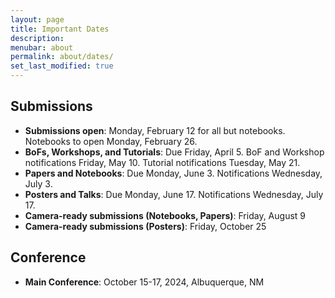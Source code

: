 ```yaml
---
layout: page
title: Important Dates
description:
menubar: about
permalink: about/dates/
set_last_modified: true
---
```


## Submissions

- **Submissions open**: Monday, February 12 for all but notebooks. Notebooks to open Monday, February 26.
- **BoFs, Workshops, and Tutorials**: Due Friday, April 5. BoF and Workshop notifications Friday, May 10. Tutorial notifications Tuesday, May 21.
- **Papers and Notebooks**: Due Monday, June 3. Notifications Wednesday, July 3.
- **Posters and Talks**: Due Monday, June 17. Notifications Wednesday, July 17.
- **Camera-ready submissions (Notebooks, Papers)**: Friday, August 9
- **Camera-ready submissions (Posters)**: Friday, October 25

## Conference

- **Main Conference**: October 15-17, 2024, Albuquerque, NM

